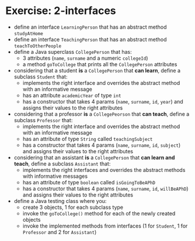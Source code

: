 # Exercise: 2-interfaces
* define an interface `LearningPerson` that has an abstract method `studyAtHome`
* define an interface `TeachingPerson` that has an abstract method `teachToOtherPeople`
* define a Java superclass `CollegePerson` that has:
  * 3 attributes (`name`, `surname` and a numeric `collegeId`)
  * a method `goToCollege` that prints all the `CollegePerson` attributes
* considering that a student **is** a `CollegePerson` that **can learn**, define a subclass `Student` that:
  * implements the right interface and overrides the abstract method with an informative message
  * has an attribute `academicYear` of type `int`
  * has a constructor that takes 4 params (`name`, `surname`, `id`, `year`) and assigns their values to the right attributes
* considering that a professor **is** a `CollegePeorson` that **can teach**, define a subclass `Professor` that:
  * implements the right interface and overrides the abstract method with an informative message
  * has an attribute of type `String` called `teachingSubject`
  * has a constructor that takes 4 params (`name`, `surname`, `id`, `subject`) and assigns their values to the right attributes
* considering that an assistant **is** a `CollegePerson` that **can learn and teach**, define a subclass `Assistant` that:
  * implements the right interfaces and overrides the abstract methods with informative messages
  * has an attribute of type `boolean` called `isGoingToBeAPhD`
  * has a constructor that takes 4 params (`name`, `surname`, `id`, `willBeAPhD`) and assigns their values to the right attributes
* define a Java testing class where you:
  * create 3 objects, 1 for each subclass type
  * invoke the `goToCollege()` method for each of the newly created objects
  * invoke the implemented methods from interfaces (1 for `Student`, 1 for `Professor` and 2 for `Assistant`)
